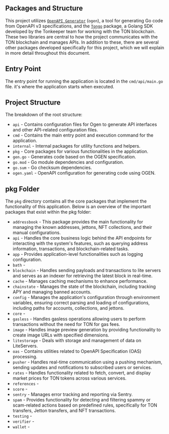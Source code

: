 ## Packages and Structure

This project utilizes [`OpenAPI Generator`](https://github.com/ogen-go/ogen) (`ogen`), a tool for generating Go code from OpenAPI v3 specifications, and the [`Tongo`](https://github.com/tonkeeper/tongo) package, a Golang SDK developed by the Tonkeeper team for working with the TON blockchain. These two libraries are central to how the project communicates with the TON blockchain and manages APIs. In addition to these, there are several other packages developed specifically for this project, which we will explain in more detail throughout this document.

## Entry Point
The entry point for running the application is located in the `cmd/api/main.go` file. it's where the application starts when executed.

## Project Structure
The breakdown of the root structure:

- `api`               - Contains configuration files for Ogen to generate API interfaces and other API-related configuration files.
- `cmd`               - Contains the main entry point and execution command for the application.
- `internal`          - Internal packages for utility functions and helpers.
- `pkg`               - Core packages for various functionalities in the application.
- `gen.go`            - Generates code based on the OGEN specification.
- `go.mod`            - Go module dependencies and configuration.
- `go.sum`            - Go checksum dependencies.
- `ogen.yaml`         - OpenAPI configuration for generating code using OGEN.




## pkg Folder
The `pkg` directory contains all the core packages that implement the functionality of this application. Below is an overview of the important packages that exist within the pkg folder:

  - `addressbook`      - This package provides the main functionality for managing the known addresses, jettons, NFT collections, and their manual configurations.
  - `api`              - Handles the core business logic behind the API endpoints for interacting with the system's features, such as querying address information, transactions, and blockchain-related tasks.
  - `app`              - Provides application-level functionalities such as logging configuration.
  - `bath`             -  
  - `blockchain`       - Handles sending payloads and transactions to lite servers and serves as an indexer for retrieving the latest block in real-time.
  - `cache`            - Manages caching mechanisms to enhance performance.
  - `chainstate`       - Manages the state of the blockchain, including tracking APY and managing banned accounts.
  - `config`           - Manages the application's configuration through environment variables, ensuring correct parsing and loading of configurations, including paths for accounts, collections, and jettons.
  - `core`             - 
  - `gasless`          - Handles gasless operations allowing users to perform transactions without the need for TON for gas fees.
  - `image`            - Handles image preview generation by providing functionality to create image URLs with specified dimensions.
  - `litestorage`      - Deals with storage and management of data on LiteServers.
  - `oas`              - Contains utilities related to OpenAPI Specification (OAS) processing.
  - `pusher`           - Handles real-time communication using a pushing mechanism, sending updates and notifications to subscribed users or services.
  - `rates`            - Handles functionality related to fetch, convert, and display market prices for TON tokens across various services.
  - `references`       - 
  - `score`            - 
  - `sentry`           - Manages error tracking and reporting via Sentry.
  - `spam`             - Provides functionality for detecting and filtering spammy or scam-related actions based on predefined rules, specifically for TON transfers, Jetton transfers, and NFT transactions.
  - `testing`          - 
  - `verifier`         - 
  - `wallet`           - 

